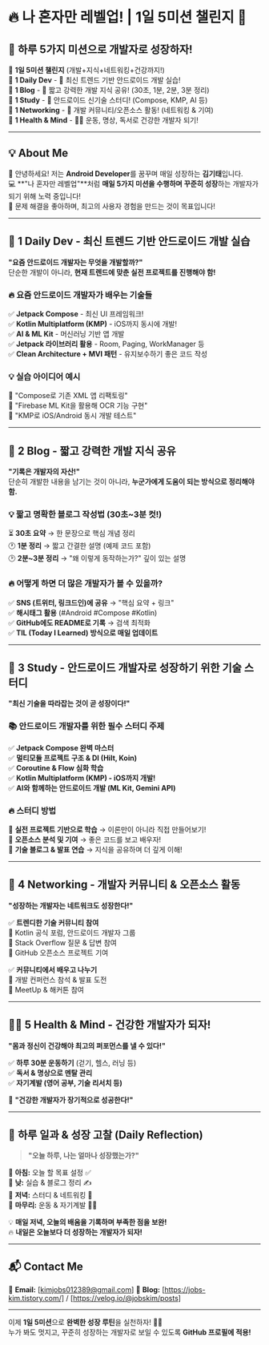 # 🔥 나 혼자만 레벨업! | 1일 5미션 챌린지 🚀

## 🌟 하루 5가지 미션으로 개발자로 성장하자!  

📅 **1일 5미션 챌린지** (개발+지식+네트워킹+건강까지!)  
🔹 **1 Daily Dev** - 📱 최신 트렌드 기반 안드로이드 개발 실습!  
🔹 **1 Blog** - 📝 짧고 강력한 개발 지식 공유! (30초, 1분, 2분, 3분 정리)  
🔹 **1 Study** - 🚀 안드로이드 신기술 스터디! (Compose, KMP, AI 등)  
🔹 **1 Networking** - 🤝 개발 커뮤니티/오픈소스 활동! (네트워킹 & 기여)  
🔹 **1 Health & Mind** - 🏃‍♂️ 운동, 명상, 독서로 건강한 개발자 되기!  

---

## 💡 About Me  
👋 안녕하세요! 저는 **Android Developer**를 꿈꾸며 매일 성장하는 **김기태**입니다.  
💻 **"나 혼자만 레벨업"**처럼 **매일 5가지 미션을 수행하며 꾸준히 성장**하는 개발자가 되기 위해 노력 중입니다!  
🚀 문제 해결을 좋아하며, 최고의 사용자 경험을 만드는 것이 목표입니다!  

---

## 📱 1 Daily Dev - 최신 트렌드 기반 안드로이드 개발 실습  
**"요즘 안드로이드 개발자는 무엇을 개발할까?"**  
단순한 개발이 아니라, **현재 트렌드에 맞춘 실전 프로젝트를 진행해야 함!**  

### 🔥 요즘 안드로이드 개발자가 배우는 기술들  
✅ **Jetpack Compose** - 최신 UI 프레임워크!  
✅ **Kotlin Multiplatform (KMP)** - iOS까지 동시에 개발!  
✅ **AI & ML Kit** - 머신러닝 기반 앱 개발  
✅ **Jetpack 라이브러리 활용** - Room, Paging, WorkManager 등  
✅ **Clean Architecture + MVI 패턴** - 유지보수하기 좋은 코드 작성  

### 💡 실습 아이디어 예시  
🎯 "Compose로 기존 XML 앱 리팩토링"  
🎯 "Firebase ML Kit을 활용해 OCR 기능 구현"  
🎯 "KMP로 iOS/Android 동시 개발 테스트"  

---

## 📝 2 Blog - 짧고 강력한 개발 지식 공유  
**"기록은 개발자의 자산!"**  
단순히 개발한 내용을 남기는 것이 아니라, **누군가에게 도움이 되는 방식으로 정리해야 함.**  

### 💡 짧고 명확한 블로그 작성법 (30초~3분 컷!)  
⏳ **30초 요약** → 한 문장으로 핵심 개념 정리  
🕐 **1분 정리** → 짧고 간결한 설명 (예제 코드 포함)  
🕑 **2분~3분 정리** → "왜 이렇게 동작하는가?" 깊이 있는 설명  

### 🔥 어떻게 하면 더 많은 개발자가 볼 수 있을까?  
✅ **SNS (트위터, 링크드인)에 공유** → "핵심 요약 + 링크"  
✅ **해시태그 활용** (#Android #Compose #Kotlin)  
✅ **GitHub에도 README로 기록** → 검색 최적화  
✅ **TIL (Today I Learned) 방식으로 매일 업데이트**  

---

## 🚀 3 Study - 안드로이드 개발자로 성장하기 위한 기술 스터디  
**"최신 기술을 따라잡는 것이 곧 성장이다!"**  

### 📚 안드로이드 개발자를 위한 필수 스터디 주제  
✅ **Jetpack Compose 완벽 마스터**  
✅ **멀티모듈 프로젝트 구조 & DI (Hilt, Koin)**  
✅ **Coroutine & Flow 심화 학습**  
✅ **Kotlin Multiplatform (KMP) - iOS까지 개발!**  
✅ **AI와 함께하는 안드로이드 개발 (ML Kit, Gemini API)**  

### 🔥 스터디 방법  
📌 **실전 프로젝트 기반으로 학습** → 이론만이 아니라 직접 만들어보기!  
📌 **오픈소스 분석 및 기여** → 좋은 코드를 보고 배우자!  
📌 **기술 블로그 & 발표 연습** → 지식을 공유하며 더 깊게 이해!  

---

## 🤝 4 Networking - 개발자 커뮤니티 & 오픈소스 활동  
**"성장하는 개발자는 네트워크도 성장한다!"**  

✅ **트렌디한 기술 커뮤니티 참여**  
📌 Kotlin 공식 포럼, 안드로이드 개발자 그룹  
📌 Stack Overflow 질문 & 답변 참여  
📌 GitHub 오픈소스 프로젝트 기여  

✅ **커뮤니티에서 배우고 나누기**  
📌 개발 컨퍼런스 참석 & 발표 도전  
📌 MeetUp & 해커톤 참여  

---

## 🏃‍♂️ 5 Health & Mind - 건강한 개발자가 되자!  
**"몸과 정신이 건강해야 최고의 퍼포먼스를 낼 수 있다!"**  

✅ **하루 30분 운동하기** (걷기, 헬스, 러닝 등)  
✅ **독서 & 명상으로 멘탈 관리**  
✅ **자기계발 (영어 공부, 기술 리서치 등)**  

📌 **"건강한 개발자가 장기적으로 성공한다!"**  

---

## 🎯 하루 일과 & 성장 고찰 (Daily Reflection)  
> **"오늘 하루, 나는 얼마나 성장했는가?"**  

📌 **아침:** 오늘 할 목표 설정 ✅  
📌 **낮:** 실습 & 블로그 정리 ✍  
📌 **저녁:** 스터디 & 네트워킹 🤝  
📌 **마무리:** 운동 & 자기계발 🏃‍♂️  

💡 **매일 저녁, 오늘의 배움을 기록하며 부족한 점을 보완!**  
🔥 **내일은 오늘보다 더 성장하는 개발자가 되자!**  

---

## 📬 Contact Me  
📧 **Email:** [kimjobs012389@gmail.com] 
📙 **Blog:** [https://jobs-kim.tistory.com/] / [https://velog.io/@jobskim/posts]

---

이제 **1일 5미션**으로 **완벽한 성장 루틴**을 실천하자! 🚀🔥  
누가 봐도 멋지고, 꾸준히 성장하는 개발자로 보일 수 있도록 **GitHub 프로필에 적용!**  
